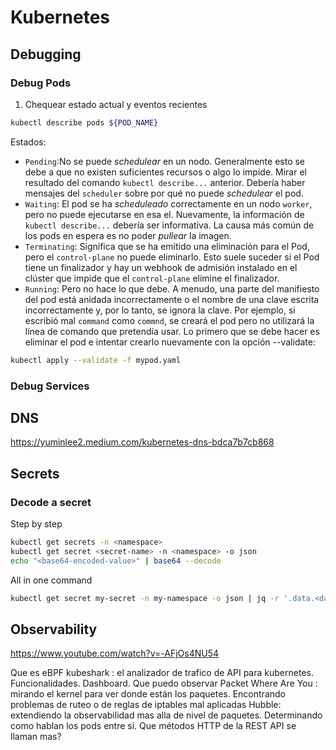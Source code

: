 # Kubernetes

## Debugging

### Debug Pods

1. Chequear estado actual y eventos recientes

```bash
kubectl describe pods ${POD_NAME}
```

Estados:

- `Pending`:No se puede *schedulear* en un nodo. Generalmente esto se debe a que no existen suficientes recursos o algo lo impide. Mirar el resultado del comando `kubectl describe...` anterior. Debería haber mensajes del `scheduler` sobre por qué no puede *schedulear* el pod.
- `Waiting`: El pod se ha *scheduleado* correctamente en un nodo `worker`, pero no puede ejecutarse en esa el. Nuevamente, la información de `kubectl describe...` debería ser informativa. La causa más común de los pods en espera es no poder *pullear* la imagen.
- `Terminating`: Significa que se ha emitido una eliminación para el Pod, pero el `control-plane` no puede eliminarlo. Esto suele suceder si el Pod tiene un finalizador y hay un webhook de admisión instalado en el clúster que impide que el `control-plane` elimine el finalizador.
- `Running`: Pero no hace lo que debe. A menudo, una parte del manifiesto del pod está anidada incorrectamente o el nombre de una clave escrita incorrectamente y, por lo tanto, se ignora la clave. Por ejemplo, si escribió mal `command` como `commnd`, se creará el pod pero no utilizará la línea de comando que pretendía usar. Lo primero que se debe hacer es eliminar el pod e intentar crearlo nuevamente con la opción --validate:
```bash
kubectl apply --validate -f mypod.yaml 
```

### Debug Services

## DNS

https://yuminlee2.medium.com/kubernetes-dns-bdca7b7cb868

## Secrets

### Decode a secret

Step by step
```bash
kubectl get secrets -n <namespace>
kubectl get secret <secret-name> -n <namespace> -o json
echo "<base64-encoded-value>" | base64 --decode
```

All in one command
```bash
kubectl get secret my-secret -n my-namespace -o json | jq -r '.data.<data-field>' | base64 --decode
```

## Observability


https://www.youtube.com/watch?v=-AFjOs4NU54


Que es eBPF
kubeshark : el analizador de trafico de API para kubernetes. Funcionalidades. Dashboard. Que puedo observar
Packet Where Are You : mirando el kernel para ver donde están los paquetes. Encontrando problemas de ruteo o de reglas de iptables mal aplicadas
Hubble: extendiendo la observabilidad mas alla de nivel de paquetes. Determinando como hablan los pods entre si. Que métodos HTTP de la REST API se llaman mas?